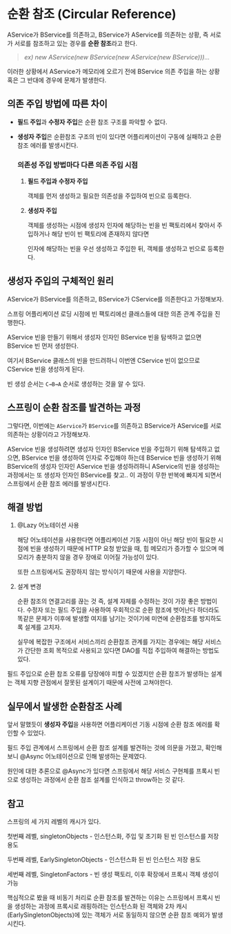 # 순환 참조 (Circular Reference)

AService가 BService를 의존하고, BService가 AService를 의존하는 상황, 즉 서로가 서로를 참조하고 있는 경우를 **순환 참조**라고 한다.

> *ex) new AService(new BService(new AService(new BService)))...*
> 

이러한 상황에서 AService가 메모리에 오르기 전에 BService 의존 주입을 하는 상황 혹은 그 반대에 경우에 문제가 발생한다.

## 의존 주입 방법에 따른 차이

- **필드 주입**과 **수정자 주입**은 순환 참조 구조를 파악할 수 없다.
- **생성자 주입**은 순환참조 구조의 빈이 있다면 어플리케이션이 구동에 실패하고 순환참조 에러를 발생시킨다.
    
    ### **의존성** **주입 방법마다 다른 의존 주입 시점**
    
    1. **필드 주입과** **수정자 주입**
        
        객체를 먼저 생성하고 필요한 의존성을 주입하여 빈으로 등록한다.
        
    2. **생성자 주입**
        
        객체를 생성하는 시점에 생성자 인자에 해당하는 빈을 빈 팩토리에서 찾아서 주입하거나 해당 빈이 빈 팩토리에 존재하지 않다면 
        
        인자에 해당하는 빈을 우선 생성하고 주입한 뒤, 객체를 생성하고 빈으로 등록한다.
        

## 생성자 주입의 구체적인 원리

AService가 BService를 의존하고, BService가 CService를 의존한다고 가정해보자.

스프링 어플리케이션 로딩 시점에 빈 팩토리에선 클래스들에 대한 의존 관계 주입을 진행한다.

AService 빈을 만들기 위해서 생성자 인자인 BService 빈을 탐색하고 없으면 BService 빈 먼저 생성한다. 

여기서 BService 클래스의 빈을 만드려하니 이번엔 CService 빈이 없으므로 CService 빈을 생성하게 된다.

빈 생성 순서는 `C→B→A` 순서로 생성하는 것을 알 수 있다.

## 스프링이 순환 참조를 발견하는 과정

그렇다면, 이번에는 `AService`가 `BService`를 의존하고 BService가 AService를 서로 의존하는 상황이라고 가정해보자.

AService 빈을 생성하려면 생성자 인자인 BService 빈을 주입하기 위해 탐색하고 없으면, BService 빈을 생성하여 인자로 주입해야 하는데 BService 빈을 생성하기 위해 BService의 생성자 인자인 AService 빈을 생성하려하니 AService의 빈을 생성하는 과정에서는 또 생성자 인자인 BService를 찾고.. 이 과정이 무한 반복에 빠지게 되면서 스프링에서 순환 참조 에러를 발생시킨다.

## 해결 방법

1. @Lazy 어노테이션 사용
    
    해당 어노테이션을 사용한다면 어플리케이션 기동 시점이 아닌 해당 빈이 필요한 시점에 빈을 생성하기 때문에 HTTP 요청 받았을 때, 힙 메모리가 증가할 수 있으며 메모리가 충분하지 않을 경우 장애로 이어질 가능성이 있다. 

    또한 스프링에서도 권장하지 않는 방식이기 때문에 사용을 지양한다.

2. 설계 변경
    
    순환 참조의 연결고리를 끊는 것 즉, 설계 자체를 수정하는 것이 가장 좋은 방법이다. 
    수정자 또는 필드 주입을 사용하여 우회적으로 순환 참조에 벗어난다 하더라도 똑같은 문제가 이후에 발생할 여지를 남기는 것이기에 미연에 순환참조를 방지하도록 설계를 고치자.
    
    실무에 복잡한 구조에서 서비스끼리 순환참조 관계를 가지는 경우에는 해당 서비스가 간단한 조회 목적으로 사용되고 있다면 DAO를 직접 주입하여 해결하는 방법도 있다.
    

<aside>
 필드 주입으로 순환 참조 오류를 당장에야 피할 수 있겠지만 순환 참조가 발생하는 설계는 객체 지향 관점에서 잘못된 설계이기 때문에 사전에 고쳐야한다.

</aside>


## 실무에서 발생한 순환참조 사례

앞서 말했듯이 **생성자 주입**을 사용하면 어플리케이션 기동 시점에 순환 참조 에러를 확인할 수 있었다.

필드 주입 관계에서 스프링에서 순환 참조 설계를 발견하는 것에 의문을 가졌고, 확인해보니 @Async 어노테이션으로 인해 발생하는 문제였다.

원인에 대한 추론으로 @Async가 있다면 스프링에서 해당 서비스 구현체를 프록시 빈으로 생성하는 과정에서 순환 참조 설계를 인식하고 throw하는 것 같다. 

## 참고
스프링의 세 가지 레벨의 캐시가 있다.

첫번째 레벨, singletonObjects - 인스턴스화, 주입 및 초기화 된 빈 인스턴스를 저장 용도

두번째 레벨, EarlySingletonObjects - 인스턴스화 된 빈 인스턴스 저장 용도

세번째 레벨, SingletonFactors - 빈 생성 팩토리, 이후 확장에서 프록시 객체 생성이 가능

핵심적으로 봤을 때 비동기 처리로 순환 참조를 발견하는 이유는 스프링에서 프록시 빈을 생성하는 과정에 프록시로 래핑하려는 인스턴스화 된 객체와 2차 캐시(EarlySingletonObjects)에 있는 객체가 서로 동일하지 않으면 순환 참조 예외가 발생시킨다.
